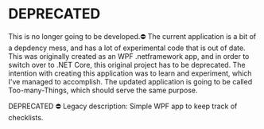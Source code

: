 # DEPRECATED
This is no longer going to be developed.⛔️
The current application is a bit of a depdency mess, and has a lot of experimental code that is out of date. This was originally created as an WPF .netframework app, and in order to switch over to .NET Core, this original project has to be deprecated. The intention with creating this application was to learn and experiment, which I've managed to accomplish. The updated application is going to be called Too-many-Things, which should serve the same purpose.

 DEPRECATED ⛔️ Legacy description:
 Simple WPF app to keep track of checklists.

